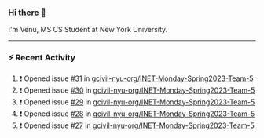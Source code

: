### Hi there 👋

I'm Venu, MS CS Student at New York University.

---

### :zap: Recent Activity

<!--RECENT_ACTIVITY:start-->
1. ❗️ Opened issue [#31](https://github.com/gcivil-nyu-org/INET-Monday-Spring2023-Team-5/issues/31) in [gcivil-nyu-org/INET-Monday-Spring2023-Team-5](https://github.com/gcivil-nyu-org/INET-Monday-Spring2023-Team-5)
2. ❗️ Opened issue [#30](https://github.com/gcivil-nyu-org/INET-Monday-Spring2023-Team-5/issues/30) in [gcivil-nyu-org/INET-Monday-Spring2023-Team-5](https://github.com/gcivil-nyu-org/INET-Monday-Spring2023-Team-5)
3. ❗️ Opened issue [#29](https://github.com/gcivil-nyu-org/INET-Monday-Spring2023-Team-5/issues/29) in [gcivil-nyu-org/INET-Monday-Spring2023-Team-5](https://github.com/gcivil-nyu-org/INET-Monday-Spring2023-Team-5)
4. ❗️ Opened issue [#28](https://github.com/gcivil-nyu-org/INET-Monday-Spring2023-Team-5/issues/28) in [gcivil-nyu-org/INET-Monday-Spring2023-Team-5](https://github.com/gcivil-nyu-org/INET-Monday-Spring2023-Team-5)
5. ❗️ Opened issue [#27](https://github.com/gcivil-nyu-org/INET-Monday-Spring2023-Team-5/issues/27) in [gcivil-nyu-org/INET-Monday-Spring2023-Team-5](https://github.com/gcivil-nyu-org/INET-Monday-Spring2023-Team-5)
<!--RECENT_ACTIVITY:end-->

<!--
**vchrombie/vchrombie** is a ✨ _special_ ✨ repository because its `README.md` (this file) appears on your GitHub profile.

Here are some ideas to get you started:

- 🔭 I’m currently working on ...
- 🌱 I’m currently learning ...
- 👯 I’m looking to collaborate on ...
- 🤔 I’m looking for help with ...
- 💬 Ask me about ...
- 📫 How to reach me: ...
- 😄 Pronouns: ...
- ⚡ Fun fact: ...
-->
